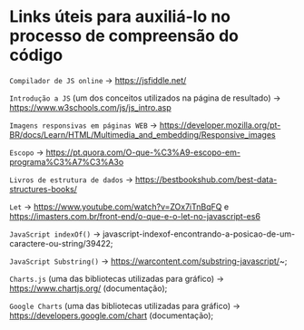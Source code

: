 # Links úteis para auxiliá-lo no processo de compreensão do código

`Compilador de JS online` -> https://jsfiddle.net/

`Introdução a JS` (um dos conceitos utilizados na página de resultado) -> https://www.w3schools.com/js/js_intro.asp

`Imagens responsivas em páginas WEB` -> https://developer.mozilla.org/pt-BR/docs/Learn/HTML/Multimedia_and_embedding/Responsive_images

`Escopo` -> https://pt.quora.com/O-que-%C3%A9-escopo-em-programa%C3%A7%C3%A3o

`Livros de estrutura de dados` -> https://bestbookshub.com/best-data-structures-books/

`Let` -> https://www.youtube.com/watch?v=ZOx7iTnBqFQ e https://imasters.com.br/front-end/o-que-e-o-let-no-javascript-es6

`JavaScript indexOf()` -> javascript-indexof-encontrando-a-posicao-de-um-caractere-ou-string/39422;

`JavaScript Substring()` -> https://warcontent.com/substring-javascript/~;

`Charts.js` (uma das bibliotecas utilizadas para gráfico) -> https://www.chartjs.org/ (documentação);

`Google Charts` (uma das bibliotecas utilizadas para gráfico) -> https://developers.google.com/chart (documentação);






